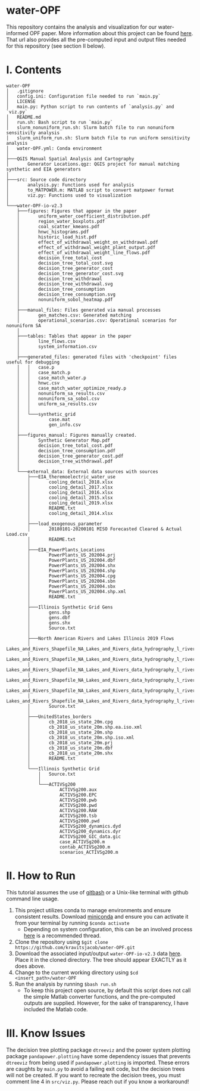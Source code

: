 # water-OPF

This repository contains the analysis and visualization for our water-informed OPF paper. More information about this project can be found [here](https://osf.io/8h6pc/). That url also provides all the pre-computed input and output files needed for this repository (see section II below).

# I. Contents
```
water-OPF
│   .gitignore
│   config.ini: Configuration file needed to run `main.py`
│   LICENSE
│   main.py: Python script to run contents of `analysis.py` and `viz.py`
│   README.md
│   run.sh: Bash script to run `main.py`
│   slurm_nonuniform_run.sh: Slurm batch file to run nonuniform sensitivity analysis
│   slurm_uniform_run.sh: Slurm batch file to run uniform sensitivity analysis
│   water-OPF.yml: Conda environment
│
├───QGIS Manual Spatial Analysis and Cartography
│       Generator Locations.qgz: QGIS project for manual matching synthetic and EIA generators
│
├───src: Source code directory
│       analysis.py: Functions used for analysis
│       to_MATPOWER.m: MATLAB script to convert matpower format
│       viz.py: Functions used to visualization
│
└───water-OPF-io-v2.3
    ├───figures: Figures that appear in the paper
    │       uniform_water_coefficient_distribution.pdf
    │       region_water_boxplots.pdf
    │       coal_scatter_kmeans.pdf
    │       hnwc_histograms.pdf
    │       historic_load_hist.pdf
    │       effect_of_withdrawal_weight_on_withdrawal.pdf
    │       effect_of_withdrawal_weight_plant_output.pdf
    │       effect_of_withdrawal_weight_line_flows.pdf
    │       decision_tree_total_cost
    │       decision_tree_total_cost.svg
    │       decision_tree_generator_cost
    │       decision_tree_generator_cost.svg
    │       decision_tree_withdrawal
    │       decision_tree_withdrawal.svg
    │       decision_tree_consumption
    │       decision_tree_consumption.svg
    │       nonuniform_sobol_heatmap.pdf
    │
    ├───manual_files: Files generated via manual processes
    │       gen_matches.csv: Generated matching
    │       operational_scenarios.csv: Operational scenarios for nonuniform SA
    │
    ├───tables: Tables that appear in the paper
    │       line_flows.csv
    │       system_information.csv
    │
    ├───generated_files: generated files with 'checkpoint' files useful for debugging
    │   │   case.p
    │   │   case_match.p
    │   │   case_match_water.p
    │   │   hnwc.csv
    │   │   case_match_water_optimize_ready.p
    │   │   nonuniform_sa_results.csv
    │   │   nonuniform_sa_sobol.csv
    │   │   uniform_sa_results.csv
    │   │
    │   └───synthetic_grid
    │           case.mat
    │           gen_info.csv
    │
    ├───figures_manual: Figures manually created. 
    │       Synthetic Generator Map.pdf
    │       decision_tree_total_cost.pdf
    │       decision_tree_consumption.pdf
    │       decision_tree_generator_cost.pdf
    │       decision_tree_withdrawal.pdf
    │
    └───external_data: External data sources with sources
        ├───EIA_theremoelectric_water_use
        │       cooling_detail_2018.xlsx
        │       cooling_detail_2017.xlsx
        │       cooling_detail_2016.xlsx
        │       cooling_detail_2015.xlsx
        │       cooling_detail_2019.xlsx
        │       README.txt
        │       cooling_detail_2014.xlsx
        │
        ├───load_exogenous_parameter
        │       20180101-20200101 MISO Forecasted Cleared & Actual Load.csv
        │       README.txt
        │
        ├───EIA_PowerPlants_Locations
        │       PowerPlants_US_202004.prj
        │       PowerPlants_US_202004.dbf
        │       PowerPlants_US_202004.shx
        │       PowerPlants_US_202004.shp
        │       PowerPlants_US_202004.cpg
        │       PowerPlants_US_202004.sbn
        │       PowerPlants_US_202004.sbx
        │       PowerPlants_US_202004.shp.xml
        │       README.txt
        │
        ├───Illinois Synthetic Grid Gens
        │       gens.shp
        │       gens.dbf
        │       gens.shx
        │       Source.txt
        │
        ├───North American Rivers and Lakes Illinois 2019 Flows
        │       Lakes_and_Rivers_Shapefile_NA_Lakes_and_Rivers_data_hydrography_l_rivers_v2.dbf
        │       Lakes_and_Rivers_Shapefile_NA_Lakes_and_Rivers_data_hydrography_l_rivers_v2.prj
        │       Lakes_and_Rivers_Shapefile_NA_Lakes_and_Rivers_data_hydrography_l_rivers_v2.sbx
        │       Lakes_and_Rivers_Shapefile_NA_Lakes_and_Rivers_data_hydrography_l_rivers_v2.shp
        │       Lakes_and_Rivers_Shapefile_NA_Lakes_and_Rivers_data_hydrography_l_rivers_v2.shp.xml
        │       Lakes_and_Rivers_Shapefile_NA_Lakes_and_Rivers_data_hydrography_l_rivers_v2.shx
        │       Source.txt
        │
        ├───UnitedStates_borders
        │       cb_2018_us_state_20m.cpg
        │       cb_2018_us_state_20m.shp.ea.iso.xml
        │       cb_2018_us_state_20m.shp
        │       cb_2018_us_state_20m.shp.iso.xml
        │       cb_2018_us_state_20m.prj
        │       cb_2018_us_state_20m.dbf
        │       cb_2018_us_state_20m.shx
        │       README.txt
        │
        └───Illinois Synthetic Grid
            │   Source.txt
            │
            └───ACTIVSg200
                    ACTIVSg200.aux
                    ACTIVSg200.EPC
                    ACTIVSg200.pwb
                    ACTIVSg200.pwd
                    ACTIVSg200.RAW
                    ACTIVSg200.tsb
                    ACTIVSg2000.pwd
                    ACTIVSg200_dynamics.dyd
                    ACTIVSg200_dynamics.dyr
                    ACTIVSg200_GIC_data.gic
                    case_ACTIVSg200.m
                    contab_ACTIVSg200.m
                    scenarios_ACTIVSg200.m
```

# II. How to Run
This tutorial assumes the use of [gitbash](https://git-scm.com/downloads) or a Unix-like terminal with github command line usage.
1. This project utilizes conda to manage environments and ensure consistent results. Download [miniconda](https://docs.conda.io/en/latest/miniconda.html) and ensure you can activate it from your terminal by running `$conda activate` 
    * Depending on system configuration, this can be an involved process [here](https://discuss.codecademy.com/t/setting-up-conda-in-git-bash/534473) is a recommended thread.
3. Clone the repository using `$git clone https://github.com/kravitsjacob/water-OPF.git`
4. Download the associated input/output `water-OPF-io-v2.3` data [here](https://osf.io/8h6pc/). Place it in the cloned directory. The tree should appear EXACTLY as it does above. 
5. Change to the current working directory using `$cd <insert_path>/water-OPF`
6. Run the analysis by running `$bash run.sh`
    * To keep this project open source, by default this script does not call the simple Matlab converter functions, and the pre-computed outputs are supplied. However, for the sake of transparency, I have included the Matlab code.

# III. Know Issues
The decision tree plotting package `dtreeviz` and the power system plotting package `pandapower.plotting` have some dependency issues that prevents `dtreeviz` from being used if `pandapower.plotting` is imported. These errors are caughts by `main.py` to avoid a failing exit code, but the decision trees will not be created. If you want to recreate the decision trees, you must comment line 4 in `src/viz.py`. Please reach out if you know a workaround!
